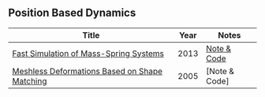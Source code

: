 ## Position Based Dynamics

| Title                                                                                                                       | Year | Notes                                                      |
| --------------------------------------------------------------------------------------------------------------------------- | ---- | ---------------------------------------------------------- |
| [Fast Simulation of Mass-Spring Systems](https://users.cs.utah.edu/~ladislav/liu13fast/liu13fast.html)                      | 2013 | [Note & Code](https://github.com/liumu96/Fast-Mass-Spring) |
| [Meshless Deformations Based on Shape Matching](https://graphics.stanford.edu/courses/cs468-05-fall/Papers/p471-muller.pdf) | 2005 | [Note & Code]                                              |
